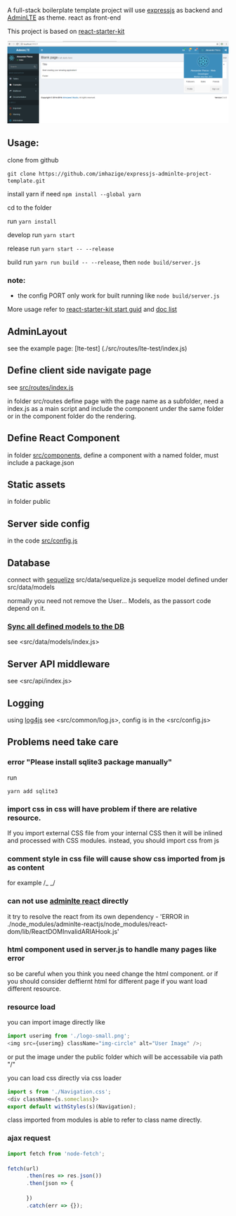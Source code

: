 <!-- prettier-disable -->

A full-stack boilerplate template project will use [expressjs](http://expressjs.com/) as backend
and [AdminLTE](https://github.com/almasaeed2010/AdminLTE/) as theme. react as front-end

This project is based on [react-starter-kit](https://github.com/kriasoft/react-starter-kit)

![](./snapshot.png)

## Usage:

clone from github
```
git clone https://github.com/imhazige/expressjs-adminlte-project-template.git
```
install yarn if need `npm install --global yarn`

cd to the folder

run `yarn install`

develop run `yarn start`

release run `yarn start -- --release`

build run `yarn run build -- --release`, then `node build/server.js`

### note:
- the config PORT only work for built running like `node build/server.js`

More usage refer to [react-starter-kit start guid](https://github.com/kriasoft/react-starter-kit/blob/master/docs/getting-started.md) and [doc list](https://github.com/kriasoft/react-starter-kit/tree/master/docs)

## AdminLayout

see the example page: [lte-test]    (./src/routes/lte-test/index.js)

## Define client side navigate page

see [src/routes/index.js](src/routes/index.js)

in folder src/routes define page with the page name as a subfolder, need a index.js as a main script and include the component under the same folder or in the component folder do the rendering.

## Define React Component

in folder [src/components](src/components), define a component with a named folder, must include a package.json

## Static assets

in folder public

## Server side config

in the code [src/config.js](src/config.js)

## Database

connect with [sequelize](http://docs.sequelizejs.com/) src/data/sequelize.js
sequelize model defined under src/data/models

normally you need not remove the User... Models, as the passort code depend on it.

### [Sync all defined models to the DB](http://docs.sequelizejs.com/class/lib/sequelize.js~Sequelize.html#instance-method-sync)
see <src/data/models/index.js>

## Server API middleware
see <src/api/index.js>

## Logging
using [log4js](https://github.com/log4js-node/log4js-node)
see <src/common/log.js>, config is in the <src/config.js>

## Problems need take care

### error "Please install sqlite3 package manually"

run

```shell
yarn add sqlite3
```

### import css in css will have problem if there are relative resource.

If you import external CSS file from your internal CSS then it will be inlined and processed with CSS modules.
instead, you should import css from js

### comment style in css file will cause show css imported from js as content

for example /_ <style src="bootstrap/dist/css/bootstrap.css"></style> _/

### can not use [adminlte react](https://github.com/booleanhunter/ReactJS-AdminLTE) directly

it try to resolve the react from its own dependency - 'ERROR in ./node_modules/adminlte-reactjs/node_modules/react-dom/lib/ReactDOMInvalidARIAHook.js'

### html component used in server.js to handle many pages like error

so be careful when you think you need change the html component. or if you should consider deffiernt html for different page
if you want load different resource.

### resource load

you can import image directly like

```javascript
import userimg from './logo-small.png';
<img src={userimg} className="img-circle" alt="User Image" />;
```

or put the image under the public folder which will be accessabile via path "/"

you can load css directly via css loader

```javascript
import s from './Navigation.css';
<div className={s.someclass}>
export default withStyles(s)(Navigation);
```

class imported from modules is able to refer to class name directly.

### ajax request
```javascript
import fetch from 'node-fetch';

fetch(url)
      .then(res => res.json())
      .then(json => {

      })
      .catch(err => {});
```
